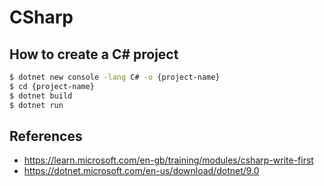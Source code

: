 # CSharp

## How to create a C# project

```bash
$ dotnet new console -lang C# -o {project-name}
$ cd {project-name}
$ dotnet build
$ dotnet run
```

## References

- https://learn.microsoft.com/en-gb/training/modules/csharp-write-first
- https://dotnet.microsoft.com/en-us/download/dotnet/9.0
